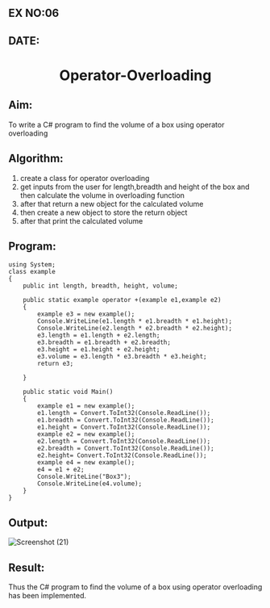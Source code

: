 ## EX NO:06
## DATE:
# <p align="center">Operator-Overloading

## Aim:
 To write a C# program to find the volume of a box using operator overloading
 
## Algorithm:
 
 1) create a class for operator overloading
 2) get inputs from the user for length,breadth and height of the box and then calculate the volume in overloading function
 3) after that return a new object for the calculated volume
 4) then create a new object to store the return object
 5) after that print the calculated volume
 
 
 
## Program:
 
```
using System;
class example
{
    public int length, breadth, height, volume;

    public static example operator +(example e1,example e2)
    {
        example e3 = new example();
        Console.WriteLine(e1.length * e1.breadth * e1.height);
        Console.WriteLine(e2.length * e2.breadth * e2.height);
        e3.length = e1.length + e2.length;
        e3.breadth = e1.breadth + e2.breadth;
        e3.height = e1.height + e2.height;
        e3.volume = e3.length * e3.breadth * e3.height;
        return e3;
        
    }

    public static void Main()
    {
        example e1 = new example();
        e1.length = Convert.ToInt32(Console.ReadLine());
        e1.breadth = Convert.ToInt32(Console.ReadLine());
        e1.height = Convert.ToInt32(Console.ReadLine());
        example e2 = new example();
        e2.length = Convert.ToInt32(Console.ReadLine());
        e2.breadth = Convert.ToInt32(Console.ReadLine());
        e2.height= Convert.ToInt32(Console.ReadLine());
        example e4 = new example();
        e4 = e1 + e2;
        Console.WriteLine("Box3");
        Console.WriteLine(e4.volume);
    }
}
```

 
 
 ## Output:
 
 ![Screenshot (21)](https://user-images.githubusercontent.com/75237886/170472624-91877c2e-7ff8-4bb7-ab33-de58ff7f163d.png)

 
 
 ## Result:
 
 Thus the  C# program to find the volume of a box using operator overloading has been implemented. 
